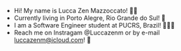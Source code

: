 - Hi! My name is Lucca Zen Mazzoccato! 👋🏻
- Currently living in Porto Alegre, Rio Grande do Sul! 🌆
- I am a Software Engineer student at PUCRS, Brazil! 👨🏻‍💻
- Reach me on Instragam @Luccazenm or by e-mail luccazenm@icloud.com! 📧
